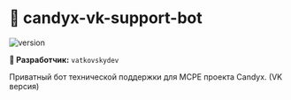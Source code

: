 # 🍭 candyx-vk-support-bot

![version](https://img.shields.io/badge/Release-v0.3.8%20%22PRERELEASE%22-blue)

**👤 Разработчик:** `vatkovskydev`  
 

Приватный бот технической поддержки для MCPE проекта Candyx. (VK версия)

